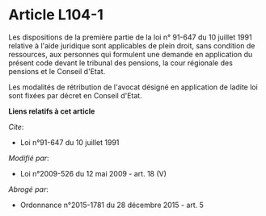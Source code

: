 # Article L104-1

Les dispositions de la première partie de la loi n° 91-647 du 10 juillet 1991 relative à l'aide juridique sont applicables de
plein droit, sans condition de ressources, aux personnes qui formulent une demande en application du présent code devant le
tribunal des pensions, la cour régionale des pensions et le Conseil d'Etat.

Les modalités de rétribution de l'avocat désigné en application de ladite loi sont fixées par décret en Conseil d'Etat.

**Liens relatifs à cet article**

_Cite_:

  - Loi n°91-647 du 10 juillet 1991

_Modifié par_:

  - Loi n°2009-526 du 12 mai 2009 - art. 18 (V)

_Abrogé par_:

  - Ordonnance n°2015-1781 du 28 décembre 2015 - art. 5
